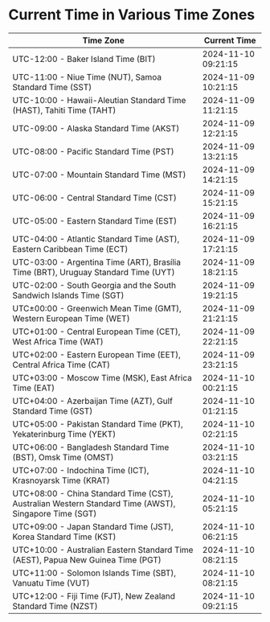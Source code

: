 # Current Time in Various Time Zones

| Time Zone | Current Time |
|-----------|--------------|
| UTC-12:00 - Baker Island Time (BIT) | 2024-11-10 09:21:15 |
| UTC-11:00 - Niue Time (NUT), Samoa Standard Time (SST) | 2024-11-09 10:21:15 |
| UTC-10:00 - Hawaii-Aleutian Standard Time (HAST), Tahiti Time (TAHT) | 2024-11-09 11:21:15 |
| UTC-09:00 - Alaska Standard Time (AKST) | 2024-11-09 12:21:15 |
| UTC-08:00 - Pacific Standard Time (PST) | 2024-11-09 13:21:15 |
| UTC-07:00 - Mountain Standard Time (MST) | 2024-11-09 14:21:15 |
| UTC-06:00 - Central Standard Time (CST) | 2024-11-09 15:21:15 |
| UTC-05:00 - Eastern Standard Time (EST) | 2024-11-09 16:21:15 |
| UTC-04:00 - Atlantic Standard Time (AST), Eastern Caribbean Time (ECT) | 2024-11-09 17:21:15 |
| UTC-03:00 - Argentina Time (ART), Brasília Time (BRT), Uruguay Standard Time (UYT) | 2024-11-09 18:21:15 |
| UTC-02:00 - South Georgia and the South Sandwich Islands Time (SGT) | 2024-11-09 19:21:15 |
| UTC±00:00 - Greenwich Mean Time (GMT), Western European Time (WET) | 2024-11-09 21:21:15 |
| UTC+01:00 - Central European Time (CET), West Africa Time (WAT) | 2024-11-09 22:21:15 |
| UTC+02:00 - Eastern European Time (EET), Central Africa Time (CAT) | 2024-11-09 23:21:15 |
| UTC+03:00 - Moscow Time (MSK), East Africa Time (EAT) | 2024-11-10 00:21:15 |
| UTC+04:00 - Azerbaijan Time (AZT), Gulf Standard Time (GST) | 2024-11-10 01:21:15 |
| UTC+05:00 - Pakistan Standard Time (PKT), Yekaterinburg Time (YEKT) | 2024-11-10 02:21:15 |
| UTC+06:00 - Bangladesh Standard Time (BST), Omsk Time (OMST) | 2024-11-10 03:21:15 |
| UTC+07:00 - Indochina Time (ICT), Krasnoyarsk Time (KRAT) | 2024-11-10 04:21:15 |
| UTC+08:00 - China Standard Time (CST), Australian Western Standard Time (AWST), Singapore Time (SGT) | 2024-11-10 05:21:15 |
| UTC+09:00 - Japan Standard Time (JST), Korea Standard Time (KST) | 2024-11-10 06:21:15 |
| UTC+10:00 - Australian Eastern Standard Time (AEST), Papua New Guinea Time (PGT) | 2024-11-10 08:21:15 |
| UTC+11:00 - Solomon Islands Time (SBT), Vanuatu Time (VUT) | 2024-11-10 08:21:15 |
| UTC+12:00 - Fiji Time (FJT), New Zealand Standard Time (NZST) | 2024-11-10 09:21:15 |
